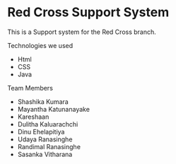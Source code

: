 # Red Cross Support System

This is a Support system for the Red Cross branch. 



Technologies we used
* Html
* CSS
* Java

Team Members
* Shashika Kumara
* Mayantha Katunanayake
* Kareshaan
* Dulitha Kaluarachchi
* Dinu Ehelapitiya
* Udaya Ranasinghe
* Randimal Ranasinghe
* Sasanka Vitharana
